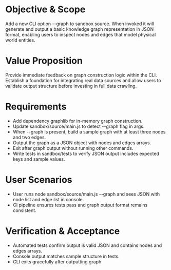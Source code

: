 # Objective & Scope
Add a new CLI option --graph to sandbox source. When invoked it will generate and output a basic knowledge graph representation in JSON format, enabling users to inspect nodes and edges that model physical world entities.

# Value Proposition
Provide immediate feedback on graph construction logic within the CLI. Establish a foundation for integrating real data sources and allow users to validate output structure before investing in full data crawling.

# Requirements
- Add dependency graphlib for in-memory graph construction.
- Update sandbox/source/main.js to detect --graph flag in args.
- When --graph is present, build a sample graph with at least three nodes and two edges.
- Output the graph as a JSON object with nodes and edges arrays.
- Exit after graph output without running other commands.
- Write tests in sandbox/tests to verify JSON output includes expected keys and sample values.

# User Scenarios
- User runs node sandbox/source/main.js --graph and sees JSON with node list and edge list in console.
- CI pipeline ensures tests pass and graph output format remains consistent.

# Verification & Acceptance
- Automated tests confirm output is valid JSON and contains nodes and edges arrays.
- Console output matches sample structure in tests.
- CLI exits gracefully after outputting graph.